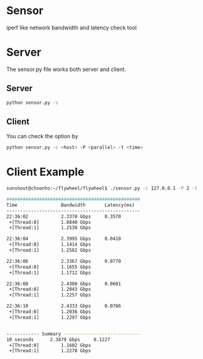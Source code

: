 # Sensor

iperf like network bandwidth and latency check tool

# Server

The sensor.py file works both server and client.

## Server

~~~bash
python sensor.py -s
~~~

## Client

You can check the option by

~~~bash
python sensor.py -c <host> -P <parallel> -t <time>
~~~

# Client Example

~~~bash
sunshout@choonho:~/flywheel/flywheel$ ./sensor.py -c 127.0.0.1 -P 2 -t 10

#################################################
Time                Bandwidth       Latency(ms)
-------------------------------------------------
22:36:02            2.3370 Gbps     0.3570
 +[Thread:0]        1.0840 Gbps
 +[Thread:1]        1.2530 Gbps

22:36:04            2.3995 Gbps     0.0410
 +[Thread:0]        1.1414 Gbps
 +[Thread:1]        1.2582 Gbps

22:36:06            2.3367 Gbps     0.0770
 +[Thread:0]        1.1655 Gbps
 +[Thread:1]        1.1712 Gbps

22:36:08            2.4300 Gbps     0.0601
 +[Thread:0]        1.2043 Gbps
 +[Thread:1]        1.2257 Gbps

22:36:10            2.4333 Gbps     0.0786
 +[Thread:0]        1.2036 Gbps
 +[Thread:1]        1.2297 Gbps


------------ Summary ----------------------------
10 seconds      2.3879 Gbps     0.1227
 +[Thread:0]        1.1602 Gbps
 +[Thread:1]        1.2278 Gbps
~~~
